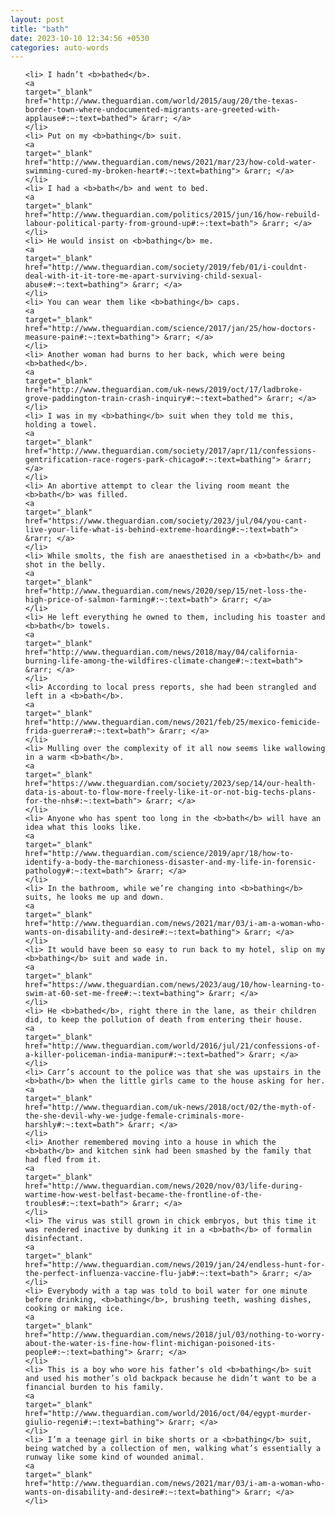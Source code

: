 ```yaml
---
layout: post
title: "bath"
date: 2023-10-10 12:34:56 +0530
categories: auto-words
---
```

<ol>

    <li> I hadn’t <b>bathed</b>.
    <a 
    target="_blank" 
    href="http://www.theguardian.com/world/2015/aug/20/the-texas-border-town-where-undocumented-migrants-are-greeted-with-applause#:~:text=bathed"> &rarr; </a>
    </li>
    <li> Put on my <b>bathing</b> suit.
    <a 
    target="_blank" 
    href="http://www.theguardian.com/news/2021/mar/23/how-cold-water-swimming-cured-my-broken-heart#:~:text=bathing"> &rarr; </a>
    </li>
    <li> I had a <b>bath</b> and went to bed.
    <a 
    target="_blank" 
    href="http://www.theguardian.com/politics/2015/jun/16/how-rebuild-labour-political-party-from-ground-up#:~:text=bath"> &rarr; </a>
    </li>
    <li> He would insist on <b>bathing</b> me.
    <a 
    target="_blank" 
    href="http://www.theguardian.com/society/2019/feb/01/i-couldnt-deal-with-it-it-tore-me-apart-surviving-child-sexual-abuse#:~:text=bathing"> &rarr; </a>
    </li>
    <li> You can wear them like <b>bathing</b> caps.
    <a 
    target="_blank" 
    href="http://www.theguardian.com/science/2017/jan/25/how-doctors-measure-pain#:~:text=bathing"> &rarr; </a>
    </li>
    <li> Another woman had burns to her back, which were being <b>bathed</b>.
    <a 
    target="_blank" 
    href="http://www.theguardian.com/uk-news/2019/oct/17/ladbroke-grove-paddington-train-crash-inquiry#:~:text=bathed"> &rarr; </a>
    </li>
    <li> I was in my <b>bathing</b> suit when they told me this, holding a towel.
    <a 
    target="_blank" 
    href="http://www.theguardian.com/society/2017/apr/11/confessions-gentrification-race-rogers-park-chicago#:~:text=bathing"> &rarr; </a>
    </li>
    <li> An abortive attempt to clear the living room meant the <b>bath</b> was filled.
    <a 
    target="_blank" 
    href="https://www.theguardian.com/society/2023/jul/04/you-cant-live-your-life-what-is-behind-extreme-hoarding#:~:text=bath"> &rarr; </a>
    </li>
    <li> While smolts, the fish are anaesthetised in a <b>bath</b> and shot in the belly.
    <a 
    target="_blank" 
    href="http://www.theguardian.com/news/2020/sep/15/net-loss-the-high-price-of-salmon-farming#:~:text=bath"> &rarr; </a>
    </li>
    <li> He left everything he owned to them, including his toaster and <b>bath</b> towels.
    <a 
    target="_blank" 
    href="http://www.theguardian.com/news/2018/may/04/california-burning-life-among-the-wildfires-climate-change#:~:text=bath"> &rarr; </a>
    </li>
    <li> According to local press reports, she had been strangled and left in a <b>bath</b>.
    <a 
    target="_blank" 
    href="http://www.theguardian.com/news/2021/feb/25/mexico-femicide-frida-guerrera#:~:text=bath"> &rarr; </a>
    </li>
    <li> Mulling over the complexity of it all now seems like wallowing in a warm <b>bath</b>.
    <a 
    target="_blank" 
    href="https://www.theguardian.com/society/2023/sep/14/our-health-data-is-about-to-flow-more-freely-like-it-or-not-big-techs-plans-for-the-nhs#:~:text=bath"> &rarr; </a>
    </li>
    <li> Anyone who has spent too long in the <b>bath</b> will have an idea what this looks like.
    <a 
    target="_blank" 
    href="http://www.theguardian.com/science/2019/apr/18/how-to-identify-a-body-the-marchioness-disaster-and-my-life-in-forensic-pathology#:~:text=bath"> &rarr; </a>
    </li>
    <li> In the bathroom, while we’re changing into <b>bathing</b> suits, he looks me up and down.
    <a 
    target="_blank" 
    href="http://www.theguardian.com/news/2021/mar/03/i-am-a-woman-who-wants-on-disability-and-desire#:~:text=bathing"> &rarr; </a>
    </li>
    <li> It would have been so easy to run back to my hotel, slip on my <b>bathing</b> suit and wade in.
    <a 
    target="_blank" 
    href="https://www.theguardian.com/news/2023/aug/10/how-learning-to-swim-at-60-set-me-free#:~:text=bathing"> &rarr; </a>
    </li>
    <li> He <b>bathed</b>, right there in the lane, as their children did, to keep the pollution of death from entering their house.
    <a 
    target="_blank" 
    href="http://www.theguardian.com/world/2016/jul/21/confessions-of-a-killer-policeman-india-manipur#:~:text=bathed"> &rarr; </a>
    </li>
    <li> Carr’s account to the police was that she was upstairs in the <b>bath</b> when the little girls came to the house asking for her.
    <a 
    target="_blank" 
    href="http://www.theguardian.com/uk-news/2018/oct/02/the-myth-of-the-she-devil-why-we-judge-female-criminals-more-harshly#:~:text=bath"> &rarr; </a>
    </li>
    <li> Another remembered moving into a house in which the <b>bath</b> and kitchen sink had been smashed by the family that had fled from it.
    <a 
    target="_blank" 
    href="http://www.theguardian.com/news/2020/nov/03/life-during-wartime-how-west-belfast-became-the-frontline-of-the-troubles#:~:text=bath"> &rarr; </a>
    </li>
    <li> The virus was still grown in chick embryos, but this time it was rendered inactive by dunking it in a <b>bath</b> of formalin disinfectant.
    <a 
    target="_blank" 
    href="http://www.theguardian.com/news/2019/jan/24/endless-hunt-for-the-perfect-influenza-vaccine-flu-jab#:~:text=bath"> &rarr; </a>
    </li>
    <li> Everybody with a tap was told to boil water for one minute before drinking, <b>bathing</b>, brushing teeth, washing dishes, cooking or making ice.
    <a 
    target="_blank" 
    href="http://www.theguardian.com/news/2018/jul/03/nothing-to-worry-about-the-water-is-fine-how-flint-michigan-poisoned-its-people#:~:text=bathing"> &rarr; </a>
    </li>
    <li> This is a boy who wore his father’s old <b>bathing</b> suit and used his mother’s old backpack because he didn’t want to be a financial burden to his family.
    <a 
    target="_blank" 
    href="http://www.theguardian.com/world/2016/oct/04/egypt-murder-giulio-regeni#:~:text=bathing"> &rarr; </a>
    </li>
    <li> I’m a teenage girl in bike shorts or a <b>bathing</b> suit, being watched by a collection of men, walking what’s essentially a runway like some kind of wounded animal.
    <a 
    target="_blank" 
    href="http://www.theguardian.com/news/2021/mar/03/i-am-a-woman-who-wants-on-disability-and-desire#:~:text=bathing"> &rarr; </a>
    </li>